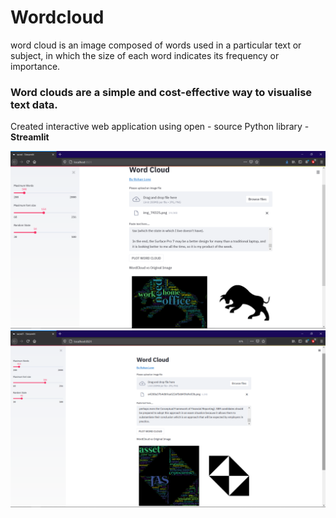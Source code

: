 # Wordcloud

word cloud is an image composed of words used in a particular text or subject, in which the size of each word indicates its frequency or importance.



### Word clouds are a simple and cost-effective way to visualise text data.

Created  interactive web application using open - source Python library -  **Streamlit**

![Alt text](https://github.com/RohanLone/wordcloud/blob/main/Screenshots/Screenshot_Streamlit_app.png? "Title")
![Alt text](https://github.com/RohanLone/wordcloud/blob/main/Screenshots/Screenshot_Streamlit_app2.png)
